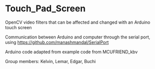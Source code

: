 # Touch_Pad_Screen
 OpenCV video filters that can be affected and changed with an Arduino touch screen
 
 Communication between Arduino and computer through the serial port, using https://github.com/manashmandal/SerialPort
 
 Arduino code adapted from example code from MCUFRIEND_kbv


 Group members: Kelvin, Lemar, Edgar, Buchi
